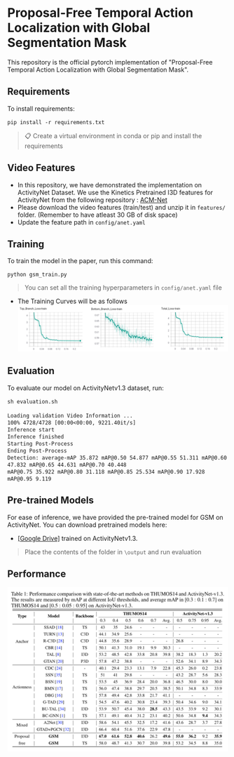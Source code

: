# Proposal-Free Temporal Action Localization with Global Segmentation Mask

This repository is the official pytorch implementation of "Proposal-Free Temporal Action Localization with Global Segmentation Mask". 


## Requirements

To install requirements:

```Environment Setup
pip install -r requirements.txt
```

>📋  Create a virtual environment in conda or pip and install the requirements

## Video Features

* In this repository, we have demonstrated the implementation on ActivityNet Dataset. We use the Kinetics Pretrained I3D features for ActivityNet from the following repository : [ACM-Net](https://github.com/ispc-lab/ACM-Net)
* Please download the video features (train/test) and unzip it in `features/` folder. (Remember to have atleast 30 GB of disk space)
* Update the feature path in `config/anet.yaml`

## Training

To train the model in the paper, run this command:

```train
python gsm_train.py 
```
> You can set all the training hyperparameters in `config/anet.yaml` file
* The Training Curves will be as follows
![](https://github.com/sauradip/GSM/blob/main/loss_picture.png)

## Evaluation

To evaluate our model on ActivityNetv1.3 dataset, run:

```inference
sh evaluation.sh

Loading validation Video Information ...
100% 4728/4728 [00:00<00:00, 9221.40it/s] 
Inference start
Inference finished
Starting Post-Process
Ending Post-Process
Detection: average-mAP 35.872 mAP@0.50 54.877 mAP@0.55 51.311 mAP@0.60 47.832 mAP@0.65 44.631 mAP@0.70 40.448 
mAP@0.75 35.922 mAP@0.80 31.118 mAP@0.85 25.534 mAP@0.90 17.928 mAP@0.95 9.119
```

## Pre-trained Models

For ease of inference, we have provided the pre-trained model for GSM on ActivityNet.
You can download pretrained models here:

- [[Google Drive]](https://drive.google.com/drive/folders/1kG7b0hxktEWE_UmZDok4BN_RmKALhlH_?usp=sharing) trained on ActivityNetv1.3. 
>  Place the contents of the folder in `\output` and run evaluation

## Performance

![](https://github.com/sauradip/GSM/blob/main/Screenshot%202021-06-03%20at%208.02.52%20PM.png)



